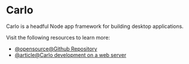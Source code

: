 # Carlo

Carlo is a headful Node app framework for building desktop applications.

Visit the following resources to learn more:

- [@opensource@Github Repository](https://github.com/GoogleChromeLabs/carlo)
- [@article@Carlo development on a web server](https://blog.agney.dev/carlo-on-web-server/)
